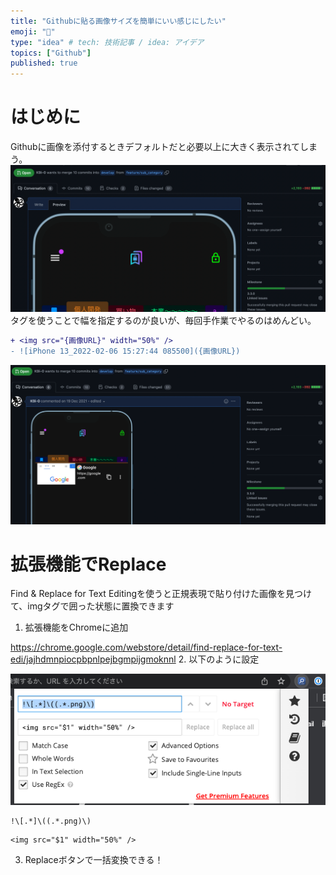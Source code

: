 ```yaml
---
title: "Githubに貼る画像サイズを簡単にいい感じにしたい"
emoji: "👾"
type: "idea" # tech: 技術記事 / idea: アイデア
topics: ["Github"]
published: true
---
```

# はじめに
Githubに画像を添付するときデフォルトだと必要以上に大きく表示されてしまう。
![](/images/SCR-20220206-mu8.png)
<img>タグを使うことで幅を指定するのが良いが、毎回手作業でやるのはめんどい。
```diff
+ <img src="{画像URL}" width="50%" />
- ![iPhone 13_2022-02-06 15:27:44 085500]({画像URL})
```
![](/images/SCR-20220206-mta.png)
# 拡張機能でReplace
Find & Replace for Text Editingを使うと正規表現で貼り付けた画像を見つけて、imgタグで囲った状態に置換できます
1. 拡張機能をChromeに追加

https://chrome.google.com/webstore/detail/find-replace-for-text-edi/jajhdmnpiocpbpnlpejbgmpijgmoknnl
2. 以下のように設定

![](/images/SCR-20220207-dt1.png)
```text:コピペ用
!\[.*]\((.*.png)\)
```
```text:コピペ用
<img src="$1" width="50%" />
```
3. Replaceボタンで一括変換できる！